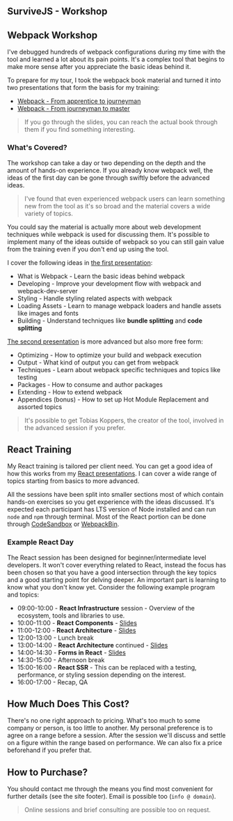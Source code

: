 ## SurviveJS - Workshop

## Webpack Workshop

I've debugged hundreds of webpack configurations during my time with the tool and learned a lot about its pain points. It's a complex tool that begins to make more sense after you appreciate the basic ideas behind it.

To prepare for my tour, I took the webpack book material and turned it into two presentations that form the basis for my training:

* [Webpack - From apprentice to journeyman](http://presentations.survivejs.com/webpack-from-apprentice-to-journeyman)
* [Webpack - From journeyman to master](http://presentations.survivejs.com/webpack-from-journeyman-to-master)

> If you go through the slides, you can reach the actual book through them if you find something interesting.

### What's Covered?

The workshop can take a day or two depending on the depth and the amount of hands-on experience. If you already know webpack well, the ideas of the first day can be gone through swiftly before the advanced ideas.

> I've found that even experienced webpack users can learn something new from the tool as it's so broad and the material covers a wide variety of topics.

You could say the material is actually more about web development techniques while webpack is used for discussing them. It's possible to implement many of the ideas outside of webpack so you can still gain value from the training even if you don't end up using the tool.

I cover the following ideas in [the first presentation](http://presentations.survivejs.com/webpack-from-apprentice-to-journeyman):

* What is Webpack - Learn the basic ideas behind webpack
* Developing - Improve your development flow with webpack and webpack-dev-server
* Styling - Handle styling related aspects with webpack
* Loading Assets - Learn to manage webpack loaders and handle assets like images and fonts
* Building - Understand techniques like **bundle splitting** and **code splitting**

[The second presentation](http://presentations.survivejs.com/webpack-from-journeyman-to-master) is more advanced but also more free form:

* Optimizing - How to optimize your build and webpack execution
* Output - What kind of output you can get from webpack
* Techniques - Learn about webpack specific techniques and topics like testing
* Packages - How to consume and author packages
* Extending - How to extend webpack
* Appendices (bonus) - How to set up Hot Module Replacement and assorted topics

> It's possible to get Tobias Koppers, the creator of the tool, involved in the advanced session if you prefer.

## React Training

My React training is tailored per client need. You can get a good idea of how this works from my [React presentations](https://presentations.survivejs.com/#/1). I can cover a wide range of topics starting from basics to more advanced.

All the sessions have been split into smaller sections most of which contain hands-on exercises so you get experience with the ideas discussed. It's expected each participant has LTS version of Node installed and can run `node` and `npm` through terminal. Most of the React portion can be done through [CodeSandbox](https://codesandbox.io/) or [WebpackBin](https://www.webpackbin.com/).

### Example React Day

The React session has been designed for beginner/intermediate level developers. It won't cover everything related to React, instead the focus has been chosen so that you have a good intersection through the key topics and a good starting point for delving deeper. An important part is learning to know what you don't know yet. Consider the following example program and topics:

* 09:00-10:00 - **React Infrastructure** session - Overview of the ecosystem, tools and libraries to use.
* 10:00-11:00 - **React Components** - [Slides](https://presentations.survivejs.com/react-components/)
* 11:00-12:00 - **React Architecture** - [Slides](https://presentations.survivejs.com/react-architecture/)
* 12:00-13:00 - Lunch break
* 13:00-14:00 - **React Architecture** continued - [Slides](https://presentations.survivejs.com/react-architecture/)
* 14:00-14:30 - **Forms in React** - [Slides](https://presentations.survivejs.com/forms-in-react/)
* 14:30-15:00 - Afternoon break
* 15:00-16:00 - **React SSR** - This can be replaced with a testing, performance, or styling session depending on the interest.
* 16:00-17:00 - Recap, QA

## How Much Does This Cost?

There's no one right approach to pricing. What's too much to some company or person, is too little to another. My personal preference is to agree on a range before a session. After the session we'll discuss and settle on a figure within the range based on performance. We can also fix a price beforehand if you prefer that.

## How to Purchase?

You should contact me through the means you find most convenient for further details (see the site footer). Email is possible too (`info @ domain`).

> Online sessions and brief consulting are possible too on request.
